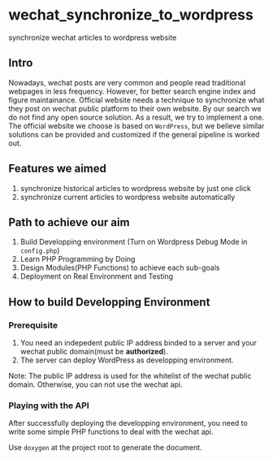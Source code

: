 # wechat_synchronize_to_wordpress
synchronize wechat articles to wordpress website
## Intro
Nowadays, wechat posts are very common and people read traditional webpages in less frequency. However, for better search engine index and figure maintainance. Official website needs a technique to synchronize what they post on wechat public platform to their own website. By our search we do not find any open source solution. As a result, we try to implement a one. The official website we choose is based on `WordPress`, but we believe similar solutions can be provided and customized if the general pipeline is worked out. 

## Features we aimed

1. synchronize historical articles to wordpress website by just one click
2. synchronize current articles to wordpress website automatically

## Path to achieve our aim

1. Build Developping environment (Turn on Wordpress Debug Mode in `config.php`)
1. Learn PHP Programming by Doing
1. Design Modules(PHP Functions) to achieve each sub-goals
1. Deployment on Real Environment and Testing

## How to build Developping Environment

### Prerequisite

1. You need an indepedent public IP address binded to a server and your wechat public domain(must be **authorized**).
2. The server can deploy WordPress as developping environment.

Note: The public IP address is used for the whitelist of the wechat public domain. Otherwise, you can not use the wechat api.

### Playing with the API

After successfully deploying the developping environment, you need to write some simple PHP functions to deal with the wechat api.

Use `doxygen` at the project root to generate the document.
